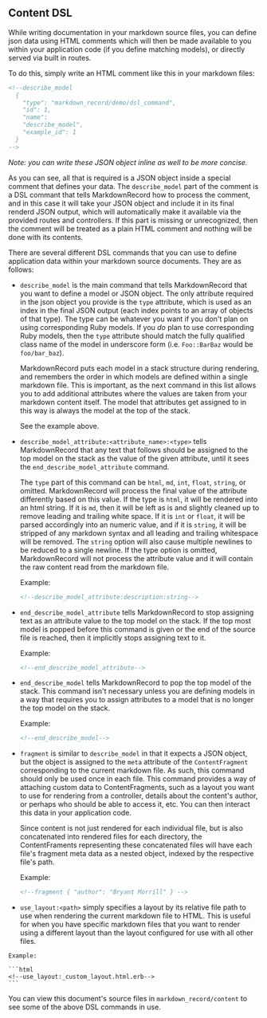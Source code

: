 ## Content DSL

While writing documentation in your markdown source files, you can define json data using HTML comments which will then be made available to you within your application code (if you define matching models), or directly served via built in routes.

To do this, simply write an HTML comment like this in your markdown files:

```html
<!--describe_model 
  { 
    "type": "markdown_record/demo/dsl_command",
    "id": 1, 
    "name": 
    "describe_model",
    "example_id": 1
  } 
-->
```
*Note: you can write these JSON object inline as well to be more concise.*

As you can see, all that is required is a JSON object inside a special comment that defines your data. The `describe_model` part of the comment is a DSL commant that tells MarkdownRecord how to process the comment, and in this case it will take your JSON object and include it in its final renderd JSON output, which will automatically make it available via the provided routes and controllers. If this part is missing or unrecognized, then the comment will be treated as a plain HTML comment and nothing will be done with its contents.

There are several different DSL commands that you can use to define application data within your markdown source documents. They are as follows:

<!--describe_model { "type": "markdown_record/demo/dsl_command", "id": 1, "name": "describe_model", "example_id": 1 } -->
<!--describe_model_attribute:description:string-->
- `describe_model` is the main command that tells MarkdownRecord that you want to define a model or JSON object. The only attribute required in the json object you provide is the `type` attribute, which is used as an index in the final JSON output (each index points to an array of objects of that type). The type can be whatever you want if you don't plan on using corresponding Ruby models. If you *do* plan to use corresponding Ruby models, then the `type` attribute should match the fully qualified class name of the model in underscore form (i.e. `Foo::BarBaz` would be `foo/bar_baz`). 
    
    MarkdownRecord puts each model in a stack structure during rendering, and remembers the order in which models are defined within a single markdown file. This is important, as the next command in this list allows you to add additional attributes where the values are taken from your markdown content itself. The model that attributes get assigned to in this way is always the model at the top of the stack.

    See the example above.
<!--end_describe_model_attribute-->

<!--end_describe_model-->
<!--describe_model { "type": "markdown_record/demo/dsl_command", "id": 2, "name": "describe_model_attribute", "example_id": 1 } -->
<!--describe_model_attribute:description:string--> 
- `describe_model_attribute:<attribute_name>:<type>` tells MarkdownRecord that any text that follows should be assigned to the top model on the stack as the value of the given attribute, until it sees the `end_describe_model_attribute` command.
  
    The `type` part of this command can be `html`, `md`, `int`, `float`, `string`, or omitted. MarkdownRecord will process the final value of the attribute differently based on this value. If the type is `html`, it will be rendered into an html string. If it is `md`, then it will be left as is and slightly cleaned up to remove leading and trailing white space. If it is `int` or `float`, it will be parsed accordingly into an numeric value, and if it is `string`, it will be stripped of any markdown syntax and all leading and trailing whitespace will be removed. The `string` option will also cause multiple newlines to be reduced to a single newline. If the type option is omitted, MarkdownRecord will not process the attribute value and it will contain the raw content read from the markdown file.

    Example:

    ```html
    <!--describe_model_attribute:description:string--> 
    ```
<!--end_describe_model_attribute-->
<!--end_describe_model-->
<!--describe_model { "type": "markdown_record/demo/dsl_command", "id": 3, "name": "end_describe_model_attribute", "example_id": 1 } -->
<!--describe_model_attribute:description:string-->
- `end_describe_model_attribute` tells MarkdownRecord to stop assigning text as an attribute value to the top model on the stack. If the top most model is popped before this command is given or the end of the source file is reached, then it implicitly stops assigning text to it.

    Example:

    ```html
    <!--end_describe_model_attribute-->
    ```
<!--end_describe_model_attribute-->
<!--end_describe_model-->
<!--describe_model { "type": "markdown_record/demo/dsl_command", "id": 4, "name": "end_describe_model", "example_id": 1 } -->
<!--describe_model_attribute:description:string-->
- `end_describe_model` tells MarkdownRecord to pop the top model of the stack. This command isn't necessary unless you are defining models in a way that requires you to assign attributes to a model that is no longer the top model on the stack.

    Example:
    
    ```html
    <!--end_describe_model-->
    ```
<!--end_describe_model_attribute-->
<!--end_describe_model-->
<!--describe_model { "type": "markdown_record/demo/dsl_command", "id": 5, "name": "fragment", "example_id": 1 } -->
<!--describe_model_attribute:description:string-->
- `fragment` is similar to `describe_model` in that it expects a JSON object, but the object is assigned to the `meta` attribute of the `ContentFragment` corresponding to the current markdown file. As such, this command should only be used once in each file. This command provides a way of attaching custom data to ContentFragments, such as a layout you want to use for rendering from a controller, details about the content's author, or perhaps who should be able to access it, etc. You can then interact this data in your application code.

    Since content is not just rendered for each individual file, but is also concatenated into rendered files for each directory, the ContentFraments representing these concatenated files will have each file's fragment meta data as a nested object, indexed by the respective file's path.

    Example:
    
    ```html
    <!--fragment { "author": "Bryant Morrill" } -->
    ```
<!--end_describe_model_attribute-->
<!--end_describe_model-->
<!--describe_model { "type": "markdown_record/demo/dsl_command", "id": 6, "name": "use_layout", "example_id": 1 } -->
<!--describe_model_attribute:description:string-->
- `use_layout:<path>` simply specifies a layout by its relative file path to use when rendering the current markdown file to HTML. This is useful for when you have specific markdown files that you want to render using a different layout than the layout configured for use with all other files.
<!--end_describe_model_attribute-->

    Example:
    
    ```html
    <!--use_layout:_custom_layout.html.erb-->
    ```

You can view this document's source files in `markdown_record/content` to see some of the above DSL commands in use.